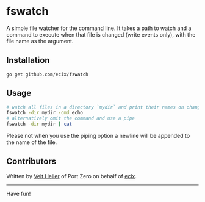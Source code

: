 # fswatch

A simple file watcher for the command line.
It takes a path to watch and a command to execute
when that file is changed (write events only), with
the file name as the argument.

## Installation

```
go get github.com/ecix/fswatch
```

## Usage

```bash
# watch all files in a directory `mydir` and print their names on change
fswatch -dir mydir -cmd echo
# alternatively omit the command and use a pipe
fswatch -dir mydir | cat
```

Please not when you use the piping option a newline
will be appended to the name of the file.

## Contributors

Written by [Veit Heller](https://github.com/hellerve) of Port Zero on
behalf of [ecix](https://github.com/ecix).

<hr/>

Have fun!
